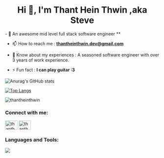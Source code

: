 <h1 align="center">Hi 👋, I'm Thant Hein Thwin ,aka Steve</h1>
- 🌱 An awesome mid level full stack software engineer **

- 📫 How to reach me : **thantheinthwin.dev@gmail.com**

- 📄 Know about my experiences : A seasoned software engineer with over 3 years of work experience.

- ⚡ Fun fact : **I can play guitar :3**

![Anurag's GitHub stats](https://github-readme-stats.vercel.app/api?username=thantheinthwin&show_icons=true&theme=great-gatsby)   

[![Top Langs](https://github-readme-stats.vercel.app/api/top-langs/?username=thantheinthwin&layout=compact&theme=great-gatsby)](https://github.com/anuraghazra/github-readme-stats)

<p><img align="center" src="https://github-readme-streak-stats.herokuapp.com/?user=thantheinthwin&theme=great-gatsby" alt="thantheinthwin" /></p>

<h3 align="left">Connect with me:</h3>
<p align="left">
<a href="https://linkedin.com/in/thanthein" target="blank"><img align="center" src="https://raw.githubusercontent.com/rahuldkjain/github-profile-readme-generator/master/src/images/icons/Social/linked-in-alt.svg" alt="thanthein" height="30" width="40" /></a>
<a href="https://fb.com/thantheinthwin.steve" target="blank"><img align="center" src="https://raw.githubusercontent.com/rahuldkjain/github-profile-readme-generator/master/src/images/icons/Social/facebook.svg" alt="thantheinthwin.steve" height="30" width="40" /></a>
</p>

<h3 align="left">Languages and Tools:</h3>
<p>
  <a href="https://skillicons.dev">
    <img src="https://skillicons.dev/icons?i=react,nextjs,redux,js,nodejs,express,mongodb,mysql,sqlite,firebase,tailwind,bootstrap,sass,php,c,python,java,qt,unity,git" />
  </a>
</p>
